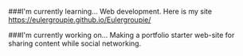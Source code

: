 ###I'm currently learning...
Web development. Here is my site  https://eulergroupie.github.io/Eulergroupie/

###I'm currently working on...
Making a portfolio starter web-site for sharing content while social networking.

<!--
**Eulergroupie/Eulergroupie** is a ✨ _special_ ✨ repository because its `README.md` (this file) appears on your GitHub profile.

Here are some ideas to get you started:

- 🔭 I’m currently working on ... Making a portfolio starter web-site for sharing content while social networking.
- 🌱 I’m currently learning ... Web Development (HTML,CSS,Javascript)
- 👯 I’m looking to collaborate on ... self-taught software engineering
- 🤔 I’m looking for help with ... connecting the dots between basic skill and a good looking site
- 💬 Ask me about ... math, electronics
- 📫 How to reach me: ... still deciding
- 😄 Pronouns: ... he/him/his
- ⚡ Fun fact: ... 
-->

